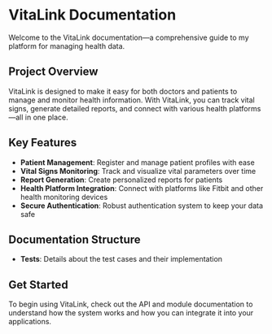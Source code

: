# VitaLink Documentation

Welcome to the VitaLink documentation—a comprehensive guide to my platform for managing health data.

## Project Overview

VitaLink is designed to make it easy for both doctors and patients to manage and monitor health information. With VitaLink, you can track vital signs, generate detailed reports, and connect with various health platforms—all in one place.

## Key Features

- **Patient Management**: Register and manage patient profiles with ease
- **Vital Signs Monitoring**: Track and visualize vital parameters over time
- **Report Generation**: Create personalized reports for patients
- **Health Platform Integration**: Connect with platforms like Fitbit and other health monitoring devices
- **Secure Authentication**: Robust authentication system to keep your data safe

## Documentation Structure

- **Tests**: Details about the test cases and their implementation

## Get Started

To begin using VitaLink, check out the API and module documentation to understand how the system works and how you can integrate it into your applications.
